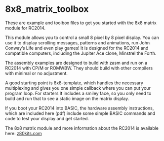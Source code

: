 # 8x8_matrix_toolbox

These are example and toolbox files to get you started with the 8x8 matrix module for RC2014. 

This module allows you to control a small 8 pixel by 8 pixel display. You can use it to display scrolling messages, patterns and animations, run John Conway’s Life and even play games! It is designed for the RC2014 and compatible computers, including the Jupiter Ace clone, Minstrel the Forth.

The assembly examples are designed to build with zasm and run on a RC2014 with CP/M or ROMWBW. They should build with other compilers with minimal or no adjustment.

A good starting point is 8x8-template, which handles the necessary multiplexing and gives you one simple callback where you can put your program loop. For starters It includes a smiley face, so you only need to build and run that to see a static image on the matrix display.

If you boot your RC2014 into BASIC, the hardware assembly instructions, which are included here (pdf) include some simple BASIC commands and code to test your display and get started.

The 8x8 matrix module and more information about the RC2014 is available here:
[z80kits.com](https://z80kits.com)
